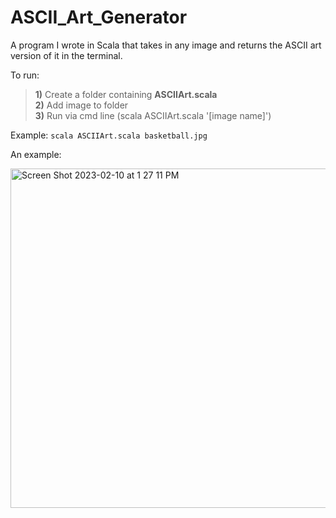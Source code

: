 # ASCII_Art_Generator

A program I wrote in Scala that takes in any image and returns the ASCII art version of it in the terminal.

To run: <br>
> **1)** Create a folder containing **ASCIIArt.scala** <br>
> **2)** Add image to folder <br>
> **3)** Run via cmd line (scala ASCIIArt.scala '[image name]')

Example: `scala ASCIIArt.scala basketball.jpg`
  
An example: 
  
<img width="543" alt="Screen Shot 2023-02-10 at 1 27 11 PM" src="https://user-images.githubusercontent.com/125074849/218180649-b3303568-c571-4139-be60-5518b7a60144.png">
